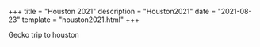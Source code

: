 +++
title = "Houston 2021"
description = "Houston2021"
date = "2021-08-23"
template = "houston2021.html"
+++

Gecko trip to houston
